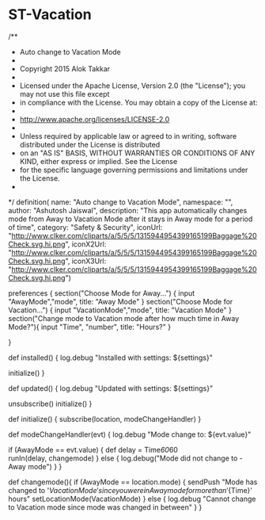 # ST-Vacation
/**
* Auto change to Vacation Mode
*
* Copyright 2015 Alok Takkar
*
* Licensed under the Apache License, Version 2.0 (the "License"); you may not use this file except
* in compliance with the License. You may obtain a copy of the License at:
*
* http://www.apache.org/licenses/LICENSE-2.0
*
* Unless required by applicable law or agreed to in writing, software distributed under the License is distributed
* on an "AS IS" BASIS, WITHOUT WARRANTIES OR CONDITIONS OF ANY KIND, either express or implied. See the License
* for the specific language governing permissions and limitations under the License.
*
*/
definition(
name: "Auto change to Vacation Mode",
namespace: "",
author: "Ashutosh Jaiswal",
description: "This app automatically changes mode from Away to Vacation Mode after it stays in Away mode for a period of time",
category: "Safety & Security",
iconUrl: "http://www.clker.com/cliparts/a/5/5/5/1315944954399165199Baggage%20Check.svg.hi.png",
iconX2Url: "http://www.clker.com/cliparts/a/5/5/5/1315944954399165199Baggage%20Check.svg.hi.png",
iconX3Url: "http://www.clker.com/cliparts/a/5/5/5/1315944954399165199Baggage%20Check.svg.hi.png")

preferences {
section("Choose Mode for Away...") {
input "AwayMode","mode", title: "Away Mode"
}
section("Choose Mode for Vacation...") {
input "VacationMode","mode", title: "Vacation Mode"
}
section("Change mode to Vacation mode after how much time in Away Mode?"){
input "Time", "number", title: "Hours?"
}

}

def installed() {
log.debug "Installed with settings: ${settings}"

initialize()
}

def updated() {
log.debug "Updated with settings: ${settings}"

unsubscribe()
initialize()
}

def initialize() {
subscribe(location, modeChangeHandler)
}

def modeChangeHandler(evt) {
log.debug "Mode change to: ${evt.value}"

 if (AwayMode == evt.value) {
	def delay = Time*60*60  
	runIn(delay, changemode)
}
else {
	log.debug("Mode did not change to - Away mode")
	}
}

def changemode(){
if (AwayMode == location.mode) {
sendPush "Mode has changed to '${VacationMode}' since you were in Away mode for more than '${Time}' hours"
setLocationMode(VacationMode)
}
else {
log.debug "Cannot change to Vacation mode since mode was changed in between"
}
}
